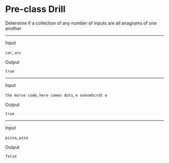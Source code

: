# Pre-class Drill

Determine if a collection of any number of inputs are all anagrams of one another

---

Input

`car`, `arc`

Output

`true`

---

Input

`the morse code`, `here comes dots`, `e ooesmhcrdt e`

Output

`true`

---

Input

`pizza`, `pzza`

Output

`false`
